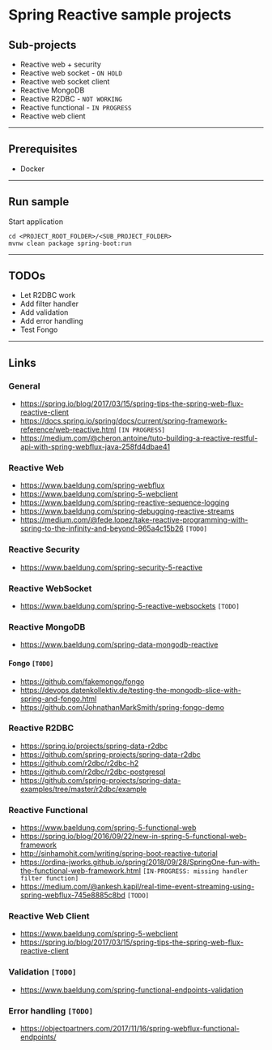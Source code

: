 
# Spring Reactive sample projects

## Sub-projects

* Reactive web + security
* Reactive web socket - `ON HOLD`
* Reactive web socket client
* Reactive MongoDB
* Reactive R2DBC - `NOT WORKING`
* Reactive functional - `IN PROGRESS`
* Reactive web client

---

## Prerequisites

* Docker

---

## Run sample

Start application
```
cd <PROJECT_ROOT_FOLDER>/<SUB_PROJECT_FOLDER>
mvnw clean package spring-boot:run
```

---

## TODOs

* Let R2DBC work
* Add filter handler
* Add validation
* Add error handling
* Test Fongo

---

## Links

### General

* https://spring.io/blog/2017/03/15/spring-tips-the-spring-web-flux-reactive-client
* https://docs.spring.io/spring/docs/current/spring-framework-reference/web-reactive.html `[IN PROGRESS]`
* https://medium.com/@cheron.antoine/tuto-building-a-reactive-restful-api-with-spring-webflux-java-258fd4dbae41

### Reactive Web

* https://www.baeldung.com/spring-webflux
* https://www.baeldung.com/spring-5-webclient
* https://www.baeldung.com/spring-reactive-sequence-logging
* https://www.baeldung.com/spring-debugging-reactive-streams
* https://medium.com/@fede.lopez/take-reactive-programming-with-spring-to-the-infinity-and-beyond-965a4c15b26 `[TODO]`

### Reactive Security

* https://www.baeldung.com/spring-security-5-reactive

### Reactive WebSocket

* https://www.baeldung.com/spring-5-reactive-websockets `[TODO]`

### Reactive MongoDB

* https://www.baeldung.com/spring-data-mongodb-reactive

#### Fongo `[TODO]`

* https://github.com/fakemongo/fongo
* https://devops.datenkollektiv.de/testing-the-mongodb-slice-with-spring-and-fongo.html
* https://github.com/JohnathanMarkSmith/spring-fongo-demo

### Reactive R2DBC

* https://spring.io/projects/spring-data-r2dbc
* https://github.com/spring-projects/spring-data-r2dbc
* https://github.com/r2dbc/r2dbc-h2
* https://github.com/r2dbc/r2dbc-postgresql
* https://github.com/spring-projects/spring-data-examples/tree/master/r2dbc/example

### Reactive Functional

* https://www.baeldung.com/spring-5-functional-web
* https://spring.io/blog/2016/09/22/new-in-spring-5-functional-web-framework
* http://sinhamohit.com/writing/spring-boot-reactive-tutorial
* https://ordina-jworks.github.io/spring/2018/09/28/SpringOne-fun-with-the-functional-web-framework.html `[IN-PROGRESS: missing handler filter function]`
* https://medium.com/@ankesh.kapil/real-time-event-streaming-using-spring-webflux-745e8885c8bd `[TODO]`

### Reactive Web Client

* https://www.baeldung.com/spring-5-webclient
* https://spring.io/blog/2017/03/15/spring-tips-the-spring-web-flux-reactive-client

### Validation `[TODO]`

* https://www.baeldung.com/spring-functional-endpoints-validation

### Error handling `[TODO]`

* https://objectpartners.com/2017/11/16/spring-webflux-functional-endpoints/
